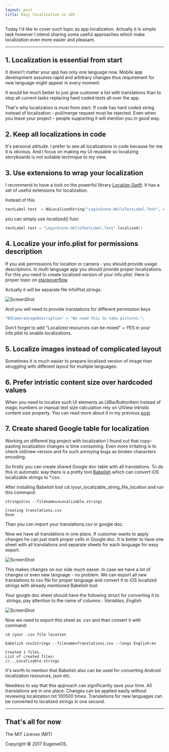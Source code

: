 ```yaml
---
layout: post
title: Easy localization in iOS
---
```


Today I'd like to cover such topic as app localization. Actually it is simple task however I intend sharing some useful approaches which make localization even more easier and pleasant.   

---

## 1. Localization is essential from start
It doesn't matter your app has only one language now. Mobile app development assumes rapid and arbitrary changes thus requirement for new language might appear in every moment. 

It would be much better to just give customer a list with translations 
than to stop all current tasks replacing hard coded texts all over the app.

That's why localization is must from start. 
If code has hard coded string instead of localization - pull/merge request must be rejected.
Even when you leave your project - people supporting it will mention you in good way.

## 2. Keep all localizations in code

It's personal attitude. I prefer to see all localizations in code because for me it is obvious.
And I focus on making my UI reusable so localizing storyboards is not suitable technique to my view.

## 3. Use extensions to wrap your localization
I recommend to have a look on the powerful library [Localize-Swift](https://github.com/marmelroy/Localize-Swift). It has a set of useful extensions for localization.

Instead of this 
```swift
textLabel.text  = NSLocalizedString("LoginScene.HelloTextLabel.Text", comment: "") 
```

you can simply use *localized()* func 

```swift
textLabel.text = "LoginScene.HelloTextLabel.Text".localized()
```

## 4. Localize your info.plist for permissions description
If you ask permissions for location or camera - you should  provide usage descriptions. 
In multi language app you should provide proper localizations. For this you need to create localized version of your info.plist. Here is proper topic on [stackoverflow](https://stackoverflow.com/questions/25736700/how-to-localise-a-string-inside-the-ios-info-plist-file)

Actually it will be separate file InfoPlist.strings.

![ScreenShot]( http://s019.radikal.ru/i618/1708/45/a5261922ec86.png)

And you will need to provide translations for different permission keys

```swift
"NSCameraUsageDescription" = "We need this to take pictures.";
```

Don't forget to add "Localized resources can be mixed" = YES in your info.plist to enable localizations.


## 5. Localize images instead of complicated layout

Sometimes it is much easier to prepare localized version of image than struggling with different layout for multiple languages.


## 6. Prefer intristic content size over hardcoded values

When you need to localize such UI elements as UIBarButtonItem instead of magic numbers or manual text size calculation rely on UIView intristic content size property. You can read more about it in my previous [post](https://eugenegoloboyar.github.io/2017/04/17/UI-tips-and-hacks/)


## 7. Create shared Google table for localization
Working on different big project with localization I found out that copy-pasting localization changes is time consuming. Even more irritating is to check old/new version and fix such annoying bugs as broken characters encoding. 

So firstly you can create shared Google doc table with all translations. 
To do this in automatic way there is a pretty tool [Babelish](https://github.com/netbe/Babelish) which can convert iOS localizable strings to *.csv.

After installing Babelish tool cd /your_localizable_string_file_location and run this command:

```
strings2csv --filenames=Localizable.strings

Creating translations.csv
Done
```

Than you can import your translations.csv in google doc. 

Now we have all translations in one place. If customer wants to apply changes he can just mark proper cells in Google doc. 
It is better to have one sheet with all translations and separate sheets for each language for easy export.

![ScreenShot](http://s009.radikal.ru/i308/1708/51/546bd40532dd.png)


This makes changes on our side much easier.
In case we have a lot of changes or even new language - no problem. We can export all new translations to csv file for proper language and convert it to iOS localized strings with already mentioned Babelish tool.

Your google doc sheet should have the following struct for converting it to .strings, pay attention to the name of columns : *Variables*, *English*

![ScreenShot](http://s013.radikal.ru/i325/1708/a7/0b9a3c2ba1a6.png) 
 
Now we need to export this sheet as .csv and than convert it with command:

```
cd /your .csv file location

babelish csv2strings --filename=Translations.csv --langs English:en

Created 1 files.
List of created files:
//...Localizable.strings
```

It's worth to mention that Babelish also can be used for converting Android localization resources, json etc. 

Needless to say that this approach can significantly save your time. All translations are in one place. Changes can be applied easily without reviewing localization.txt 100500 times.
Translations for new languages can be converted to localized strings in one second.  

---
## That's all for now

The MIT License (MIT)

Copyright © 2017 EugeneiOS.

